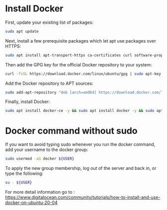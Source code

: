 # Install Docker

First, update your existing list of packages:
```bash
sudo apt update
```
Next, install a few prerequisite packages which let apt use packages over HTTPS:
```bash
sudo apt install apt-transport-https ca-certificates curl software-properties-common
```
Then add the GPG key for the official Docker repository to your system:
```bash
curl -fsSL https://download.docker.com/linux/ubuntu/gpg | sudo apt-key add -
```
Add the Docker repository to APT sources:
```bash
sudo add-apt-repository "deb [arch=amd64] https://download.docker.com/linux/ubuntu focal stable"
```
Finally, install Docker:
```bash
sudo apt install docker-ce -y && sudo apt install docker -y && sudo apt install docker-compose -y
```

# Docker command without sudo

If you want to avoid typing sudo whenever you run the docker command, add your username to the docker group:
```bash
sudo usermod -aG docker ${USER}
```
To apply the new group membership, log out of the server and back in, or type the following:
```bash
su - ${USER}
```

For more detail information go to :
https://www.digitalocean.com/community/tutorials/how-to-install-and-use-docker-on-ubuntu-20-04
